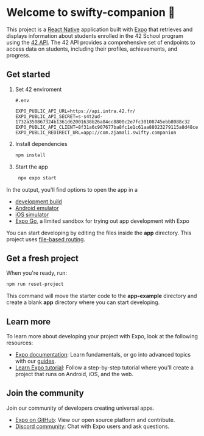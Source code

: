 # Welcome to swifty-companion 👋

This project is a [React Native](https://reactnative.dev/) application built with [Expo](https://expo.dev) that retrieves and displays information about students enrolled in the 42 School program using the [42 API](https://api.intra.42.fr/apidoc). The 42 API provides a comprehensive set of endpoints to access data on students, including their profiles, achievements, and progress.



## Get started

1. Set 42 enviroment

   ```.env
   #.env

   EXPO_PUBLIC_API_URL=https://api.intra.42.fr/
   EXPO_PUBLIC_API_SECRET=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
   EXPO_PUBLIC_API_CLIENT=8f31a6c907677ba8fc1e1c61aa88023279115a8d48cee399ecb968e5bca7e98f
   EXPO_PUBLIC_REDIRECT_URL=app://com.zjamali.swifty.companion
   ```

2. Install dependencies

   ```bash
   npm install
   ```

3. Start the app

   ```bash
    npx expo start
   ```

In the output, you'll find options to open the app in a

- [development build](https://docs.expo.dev/develop/development-builds/introduction/)
- [Android emulator](https://docs.expo.dev/workflow/android-studio-emulator/)
- [iOS simulator](https://docs.expo.dev/workflow/ios-simulator/)
- [Expo Go](https://expo.dev/go), a limited sandbox for trying out app development with Expo

You can start developing by editing the files inside the **app** directory. This project uses [file-based routing](https://docs.expo.dev/router/introduction).

## Get a fresh project

When you're ready, run:

```bash
npm run reset-project
```

This command will move the starter code to the **app-example** directory and create a blank **app** directory where you can start developing.

## Learn more

To learn more about developing your project with Expo, look at the following resources:

- [Expo documentation](https://docs.expo.dev/): Learn fundamentals, or go into advanced topics with our [guides](https://docs.expo.dev/guides).
- [Learn Expo tutorial](https://docs.expo.dev/tutorial/introduction/): Follow a step-by-step tutorial where you'll create a project that runs on Android, iOS, and the web.

## Join the community

Join our community of developers creating universal apps.

- [Expo on GitHub](https://github.com/expo/expo): View our open source platform and contribute.
- [Discord community](https://chat.expo.dev): Chat with Expo users and ask questions.
